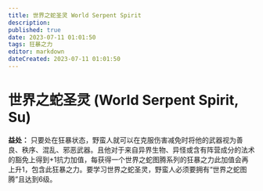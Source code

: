 ```yaml
---
title: 世界之蛇圣灵 World Serpent Spirit
description: 
published: true
date: 2023-07-11 01:01:50
tags: 狂暴之力
editor: markdown
dateCreated: 2023-07-11 01:01:50
---
```


# 世界之蛇圣灵 (World Serpent Spirit, Su)

**益处：** 只要处在狂暴状态，野蛮人就可以在克服伤害减免时将他的武器视为善良、秩序、混乱、邪恶武器。且他对于来自异界生物、异怪或含有阵营成分的法术的豁免上得到+1抗力加值，每获得一个世界之蛇图腾系列的狂暴之力此加值会再上升1，包含此狂暴之力。要学习世界之蛇圣灵，野蛮人必须要拥有“世界之蛇图腾”且达到6级。
